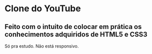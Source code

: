 # Clone do YouTube

## Feito com o intuito de colocar em prática os conhecimentos adquiridos de HTML5 e CSS3

Só pra estudo. Não está responsivo.

